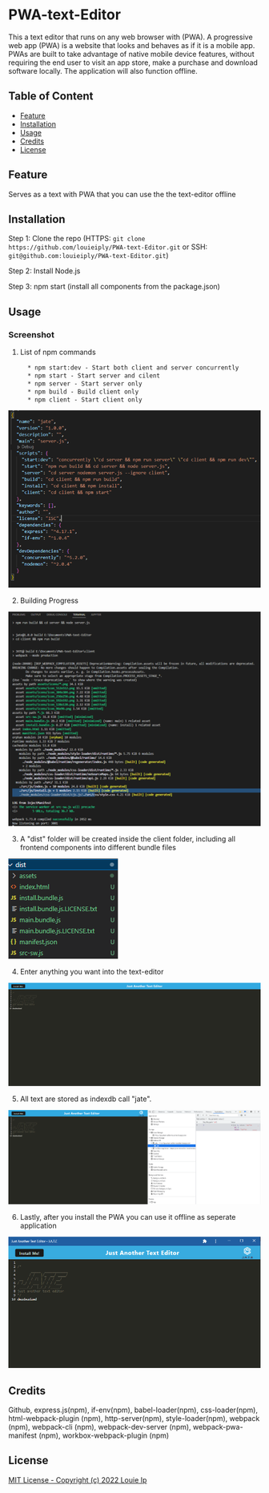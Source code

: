 # PWA-text-Editor
This a text editor that runs on any web browser with (PWA). A progressive web app (PWA) is a website that looks and behaves as if it is a mobile app. PWAs are built to take advantage of native mobile device features, without requiring the end user to visit an app store, make a purchase and download software locally.  The application will also function offline.

## Table of Content

  - [Feature](#feature)
  - [Installation](#installation)
  - [Usage](#usage)
  - [Credits](#credits)
  - [License](#license)

## Feature

Serves as a text with PWA that you can use the the text-editor offline

## Installation

Step 1: Clone the repo (HTTPS: `git clone https://github.com/louieiply/PWA-text-Editor.git` or SSH: `git@github.com:louieiply/PWA-text-Editor.git`)

Step 2: Install Node.js

Step 3: npm start (install all components from the package.json)

## Usage


### Screenshot

1. List of npm commands

         * npm start:dev - Start both client and server concurrently
         * npm start - Start server and cilent
         * npm server - Start server only
         * npm build - Build client only
         * npm client - Start client only

![screenshot1](./Screenshots/screenshot1.png)

2. Building Progress

![screenshot2](./Screenshots/screenshot2.png)

3. A "dist" folder will be created inside the client folder, including all frontend components into different bundle files

![screenshot3](./Screenshots/screenshot3.png)

4. Enter anything you want into the text-editor

![screenshot4](./Screenshots/screenshot4.png)

5. All text are stored as indexdb call "jate".

![screenshot5](./Screenshots/screenshot5.png)

6. Lastly, after you install the PWA you can use it offline as seperate application

![screenshot6](./Screenshots/screenshot6.png)



## Credits

Github, express.js(npm), if-env(npm), babel-loader(npm), css-loader(npm), html-webpack-plugin (npm), http-server(npm), style-loader(npm), webpack (npm), webpack-cli (npm), webpack-dev-server (npm), webpack-pwa-manifest (npm), workbox-webpack-plugin (npm)

## License
[MIT License - Copyright (c) 2022 Louie Ip](./LICENSE)